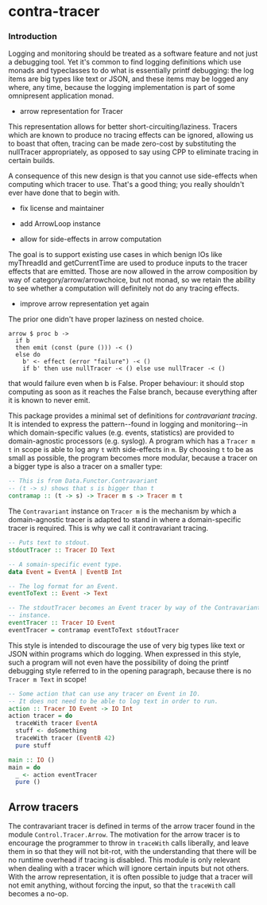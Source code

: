 # contra-tracer

### Introduction

Logging and monitoring should be treated as a software feature and not just a
debugging tool.
Yet it's common to find logging definitions which use monads and typeclasses
to do what is essentially printf debugging: the log items are big types like
text or JSON, and these items may be logged any where, any time, because the
logging implementation is part of some omnipresent application monad.
* arrow representation for Tracer

This representation allows for better short-circuiting/laziness. Tracers
which are known to produce no tracing effects can be ignored, allowing
us to boast that often, tracing can be made zero-cost by substituting
the nullTracer appropriately, as opposed to say using CPP to eliminate
tracing in certain builds.

A consequence of this new design is that you cannot use side-effects
when computing which tracer to use. That's a good thing; you really
shouldn't ever have done that to begin with.

* fix license and maintainer

* add ArrowLoop instance

* allow for side-effects in arrow computation

The goal is to support existing use cases in which benign IOs like
myThreadId and getCurrentTime are used to produce inputs to the tracer
effects that are emitted. Those are now allowed in the arrow composition
by way of category/arrow/arrowchoice, but not monad, so we retain the
ability to see whether a computation will definitely not do any tracing
effects.

* improve arrow representation yet again

The prior one didn't have proper laziness on nested choice.

```
arrow $ proc b ->
  if b
  then emit (const (pure ())) -< ()
  else do
    b' <- effect (error "failure") -< ()
    if b' then use nullTracer -< () else use nullTracer -< ()
```

that would failure even when b is False. Proper behaviour: it should
stop computing as soon as it reaches the False branch, because
everything after it is known to never emit.


This package provides a minimal set of definitions for _contravariant tracing_.
It is intended to express the pattern--found in logging and monitoring--in which
domain-specific values (e.g. events, statistics) are provided to
domain-agnostic processors (e.g. syslog). A program which has a `Tracer m t` in
scope is able to log any `t` with side-effects in `m`. By choosing `t` to be as
small as possible, the program becomes more modular, because a tracer on a
bigger type is also a tracer on a smaller type:

```Haskell
-- This is from Data.Functor.Contravariant
-- (t -> s) shows that s is bigger than t
contramap :: (t -> s) -> Tracer m s -> Tracer m t
```

The `Contravariant` instance on `Tracer m` is the mechanism by which a
domain-agnostic tracer is adapted to stand in where a domain-specific
tracer is required. This is why we call it contravariant tracing.

```Haskell
-- Puts text to stdout.
stdoutTracer :: Tracer IO Text

-- A somain-specific event type.
data Event = EventA | EventB Int

-- The log format for an Event.
eventToText :: Event -> Text

-- The stdoutTracer becomes an Event tracer by way of the Contravariant
-- instance.
eventTracer :: Tracer IO Event
eventTracer = contramap eventToText stdoutTracer
```

This style is intended to discourage the use of very big types like text or JSON
within programs which do logging. When expressed in this style, such a program
will not even have the possibility of doing the printf debugging style referred
to in the opening paragraph, because there is no `Tracer m Text` in scope!

```Haskell
-- Some action that can use any tracer on Event in IO.
-- It does not need to be able to log text in order to run.
action :: Tracer IO Event -> IO Int
action tracer = do
  traceWith tracer EventA
  stuff <- doSomething
  traceWith tracer (EventB 42)
  pure stuff

main :: IO ()
main = do
  _ <- action eventTracer
  pure ()
```

## Arrow tracers

The contravariant tracer is defined in terms of the arrow tracer found in the
module `Control.Tracer.Arrow`. The motivation for the arrow tracer is to
encourage the programmer to throw in `traceWith` calls liberally, and leave
them in so that they will not bit-rot, with the understanding that there will
be no runtime overhead if tracing is disabled. This module is only relevant when
dealing with a tracer which will ignore certain inputs but not others. With the
arrow representation, it is often possible to judge that a tracer will not emit
anything, without forcing the input, so that the `traceWith` call becomes a
no-op.
